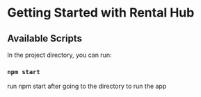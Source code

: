 # Getting Started with Rental Hub

## Available Scripts

In the project directory, you can run:

### `npm start`
run npm start after going to the directory to run the app
